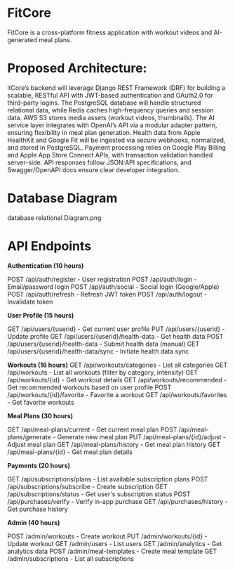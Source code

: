 # FitCore
FitCore is a cross-platform fitness application with workout videos and AI-generated meal plans. 
# Proposed Architecture:
itCore’s backend will leverage Django REST Framework (DRF) for building a scalable, RESTful API with JWT-based authentication and OAuth2.0 for third-party logins. The PostgreSQL database will handle structured relational data, while Redis caches high-frequency queries and session data. AWS S3 stores media assets (workout videos, thumbnails). The AI service layer integrates with OpenAI’s API  via a modular adapter pattern, ensuring flexibility in meal plan generation. Health data from Apple HealthKit and Google Fit will be ingested via secure webhooks, normalized, and stored in PostgreSQL. Payment processing relies on Google Play Billing and Apple App Store Connect APIs, with transaction validation handled server-side. API responses follow JSON:API specifications, and Swagger/OpenAPI docs ensure clear developer integration. 
# Database Diagram
database relational Diagram.png
# API Endpoints

**Authentication (10 hours)**

POST /api/auth/register - User registration
POST /api/auth/login - Email/password login
POST /api/auth/social - Social login (Google/Apple)
POST /api/auth/refresh - Refresh JWT token
POST /api/auth/logout - Invalidate token

**User Profile (15 hours)**

GET /api/users/{userid} - Get current user profile
PUT /api/users/{userid} - Update profile
GET /api/users/{userid}/health-data - Get health data
POST /api/users/{userid}/health-data - Submit health data (manual)
GET /api/users/{userid}/health-data/sync - Initiate health data sync

**Workouts (16 hours)**
GET /api/workouts/categories - List all categories
GET /api/workouts - List all workouts (filter by category, intensity)
GET /api/workouts/{id} - Get workout details
GET /api/workouts/recommended - Get recommended workouts based on user profile
POST /api/workouts/{id}/favorite - Favorite a workout
GET /api/workouts/favorites - Get favorite workouts

**Meal Plans (30 hours)**

GET /api/meal-plans/current - Get current meal plan
POST /api/meal-plans/generate - Generate new meal plan
PUT /api/meal-plans/{id}/adjust - Adjust meal plan
GET /api/meal-plans/history - Get meal plan history
GET /api/meal-plans/{id} - Get meal plan details

**Payments (20 hours)**

GET /api/subscriptions/plans - List available subscription plans
POST /api/subscriptions/subscribe - Create subscription
GET /api/subscriptions/status - Get user's subscription status
POST /api/purchases/verify - Verify in-app purchase
GET /api/purchases/history - Get purchase history

**Admin (40 hours)**

POST /admin/workouts - Create workout
PUT /admin/workouts/{id} - Update workout
GET /admin/users - List users
GET /admin/analytics - Get analytics data
POST /admin/meal-templates - Create meal template
GET /admin/subscriptions - List all subscriptions

